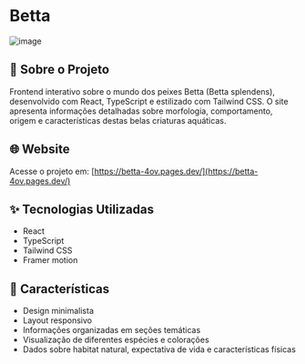 # Betta 

![image](https://github.com/user-attachments/assets/979591d6-4eb0-412b-81e0-5572ba65abe9)


## 📝 Sobre o Projeto

Frontend interativo sobre o mundo dos peixes Betta (Betta splendens), desenvolvido com React, TypeScript e estilizado com Tailwind CSS. O site apresenta informações detalhadas sobre morfologia, comportamento, origem e características destas belas criaturas aquáticas.

## 🌐 Website

Acesse o projeto em: [https://betta-4ov.pages.dev/](https://betta-4ov.pages.dev/)

## ✨ Tecnologias Utilizadas

- React
- TypeScript
- Tailwind CSS
- Framer motion

## 🎯 Características

- Design minimalista
- Layout responsivo
- Informações organizadas em seções temáticas
- Visualização de diferentes espécies e colorações
- Dados sobre habitat natural, expectativa de vida e características físicas
